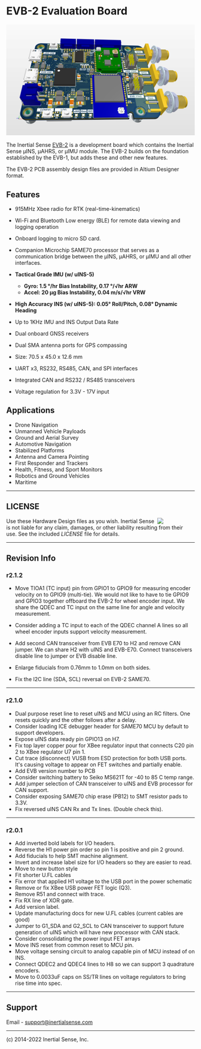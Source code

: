 # EVB-2 Evaluation Board

![EVB-2](Images/top.png)

The Inertial Sense [EVB-2](https://docs.inertialsense.com/user-manual/hardware/EVB2/) is a development board which contains the Inertial Sense µINS, µAHRS, or µIMU module. The EVB-2 builds on the foundation established by the EVB-1, but adds these and other new features.

The EVB-2 PCB assembly design files are provided in Altium Designer format.

## Features

- 915MHz Xbee radio for RTK (real-time-kinematics)
- Wi-Fi and Bluetooth Low energy (BLE) for remote data viewing and logging operation
- Onboard logging to micro SD card.
- Companion Microchip SAME70 processor that serves as a communication bridge between the µINS, µAHRS, or µIMU and all other interfaces.

- **Tactical Grade IMU (w/ uINS-5)**
  - **Gyro: 1.5 °/hr Bias Instability, 0.17 °/√hr ARW**
  - **Accel: 20 μg Bias Instability, 0.04 m/s/√hr VRW**

- **High Accuracy INS (w/ uINS-5):  0.05° Roll/Pitch, 0.08° Dynamic Heading**
- Up to 1KHz IMU and INS Output Data Rate
- Dual onboard GNSS receivers
- Dual SMA antenna ports for GPS compassing
- Size:  70.5 x 45.0 x 12.6 mm
- UART x3, RS232, RS485, CAN, and SPI interfaces
- Integrated CAN and RS232 / RS485 transceivers
- Voltage regulation for 3.3V - 17V input

## Applications

- Drone Navigation
- Unmanned Vehicle Payloads
- Ground and Aerial Survey
- Automotive Navigation
- Stabilized Platforms
- Antenna and Camera Pointing
- First Responder and Trackers
- Health, Fitness, and Sport Monitors
- Robotics and Ground Vehicles
- Maritime

------

## LICENSE

<img src="https://www.oshwa.org/wp-content/uploads/2014/03/oshw-logo.svg" width="100" align="right" />

Use these Hardware Design files as you wish.  Inertial Sense is not liable for any claim, damages, or other liability resulting from their use.  See the included *LICENSE* file for details.

------

## Revision Info

### r2.1.2

+ Move TIOA1 (TC input) pin from GPIO1 to GPIO9 for measuring encoder velocity on to GPIO9 (multi-tie).  We would not like to have to tie GPIO9 and GPIO3 together offboard the EVB-2 for wheel encoder input.  We share the QDEC and TC input on the same line for angle and velocity measurement.

+ Consider adding a TC input to each of the QDEC channel A lines so all wheel encoder inputs support velocity measurement.
+ Add second CAN transceiver from EVB E70 to H2 and remove CAN jumper.  We can share H2 with uINS and EVB-E70.  Connect transceivers disable line to jumper or EVB disable line.
+ Enlarge fiducials from 0.76mm to 1.0mm on both sides.
+ Fix the I2C line (SDA, SCL) reversal on EVB-2 SAME70.

________________________________________________________________________________

### r2.1.0

+ Dual purpose reset line to reset uINS and MCU using an RC filters.  One resets
  quickly and the other follows after a delay.
+ Consider loading ICE debugger header for SAME70 MCU by default to support
  developers.
+ Expose uINS data ready pin GPIO13 on H7.
+ Fix top layer copper pour for XBee regulator input that connects C20 pin 2 to
  XBee regulator U7 pin 1.
+ Cut trace (disconnect) VUSB from ESD protection for both USB ports.  It's
  causing voltage to appear on FET switches and partially enable.
+ Add EVB version number to PCB
+ Consider switching battery to Seiko MS621T for -40 to 85 C temp range.
+ Add jumper selection of CAN transceiver to uINS and EVB processor for CAN
  support.
+ Consider exposing SAME70 chip erase (PB12) to SMT resistor pads to 3.3V.
+ Fix reversed uINS CAN Rx and Tx lines.  (Double check this).

________________________________________________________________________________

### r2.0.1

+ Add inverted bold labels for I/O headers.
+ Reverse the H1 power pin order so pin 1 is positive and pin 2 ground.
+ Add fiducials to help SMT machine alignment.
+ Invert and increase label size for I/O headers so they are easier to read.
+ Move to new button style
+ Fit shorter U.FL cables
+ Fix error that applied H1 voltage to the USB port in the power schematic
+ Remove or fix XBee USB power FET logic (Q3).
+ Remove R51 and connect with trace.
+ Fix RX line of XOR gate.
+ Add version label.
+ Update manufacturing docs for new U.FL cables (current cables are good)
+ Jumper to G1_SDA and G2_SCL to CAN transceiver to support future generation
  of uINS which will have new processor with CAN stack. 
+ Consider consolidating the power input FET arrays
+ Move INS reset from common reset to MCU pin.
+ Move voltage sensing circuit to analog capable pin of MCU instead of on INS.
+ Connect QDEC2 and QDEC4 lines to H8 so we can support 3 quadrature encoders.
+ Move to 0.0033uF caps on SS/TR lines on voltage regulators to bring rise time
  into spec.

------

## Support

Email - support@inertialsense.com

------

(c) 2014-2022 Inertial Sense, Inc.
